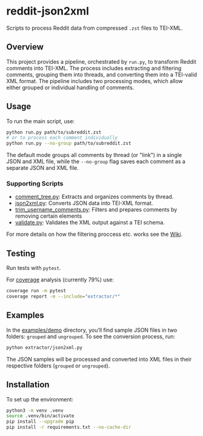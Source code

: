 # reddit-json2xml

Scripts to process Reddit data from compressed `.zst` files to TEI-XML.

## Overview

This project provides a pipeline, orchestrated by `run.py`, to transform Reddit comments into TEI-XML. The process includes extracting and filtering comments, grouping them into threads, and converting them into a TEI-valid XML format. The pipeline includes two processing modes, which allow either grouped or individual handling of comments.

## Usage

To run the main script, use:
```bash
python run.py path/to/subreddit.zst
# or to process each comment individually
python run.py --no-group path/to/subreddit.zst
```

The default mode groups all comments by thread (or "link") in a single JSON and XML file, while the `--no-group` flag saves each comment as a separate JSON and XML file.

### Supporting Scripts

-   [comment_tree.py](https://github.com/sgoettel/RedTEI/blob/master/extractor/comment_tree.py): Extracts and organizes comments by thread.
-   [json2xml.py](https://github.com/sgoettel/RedTEI/blob/master/extractor/json2xml.py): Converts JSON data into TEI-XML format.
-   [trim_username_comments.py](https://github.com/sgoettel/RedTEI/blob/master/extractor/trim_username_comments.py): Filters and prepares comments by removing certain elements 
-   [validate.py](https://github.com/sgoettel/RedTEI/blob/master/extractor/validate.py): Validates the XML output against a TEI schema.

For more details on how the filtering proccess etc. works see the [Wiki](https://git.zdl.org/koerber/reddit-json2xml/wiki).

## Testing

Run tests with ``pytest``.

For [coverage](https://coverage.readthedocs.io/en/7.4.4/) analysis (currently 79%) use:

```bash
coverage run -m pytest
coverage report -m --include="extractor/*"
```

## Examples

In the [examples/demo](https://github.com/sgoettel/RedTEI/tree/master/examples/demo) directory, you’ll find sample JSON files in two folders: `grouped` and `ungrouped`. To see the conversion process, run:

```bash
python extractor/json2xml.py
```

The JSON samples will be processed and converted into XML files in their respective folders (`grouped` or `ungrouped`).


## Installation

To set up the environment:
```bash
python3 -m venv .venv
source .venv/bin/activate
pip install --upgrade pip
pip install -r requirements.txt --no-cache-dir
```
